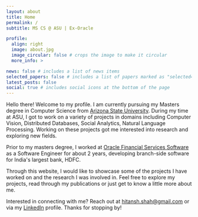 ```yaml
---
layout: about
title: Home
permalink: /
subtitle: MS CS @ ASU | Ex-Oracle

profile:
  align: right
  image: about.jpg
  image_circular: false # crops the image to make it circular
  more_info: >

news: false # includes a list of news items
selected_papers: false # includes a list of papers marked as "selected={true}"
latest_posts: false
social: true # includes social icons at the bottom of the page
---
```


Hello there! Welcome to my profile. I am currently pursuing my Masters degree in Computer Science from <a href="https://www.asu.edu/">Arizona State University</a>. During my time at ASU, I got to work on a variety of projects in domains including Computer Vision, Distributed Databases, Social Analytics, Natural Language Processing. Working on these projects got me interested into research and exploring new fields.

Prior to my masters degree, I worked at <a href="https://www.oracle.com/financial-services/">Oracle Financial Services Software</a> as a Software Engineer for about 2 years, developing branch-side software for India's largest bank, HDFC. 

Through this website, I would like to showcase some of the projects I have worked on and the research I was involved in. Feel free to explore my projects, read through my publications or just get to know a little more about me.

Interested in connecting with me? Reach out at <a href="mailto:hitansh.shah@gmail.com">hitansh.shah@gmail.com</a> or via my <a href="https://www.linkedin.com/in/hitanshshah/">LinkedIn</a> profile. Thanks for stopping by!

